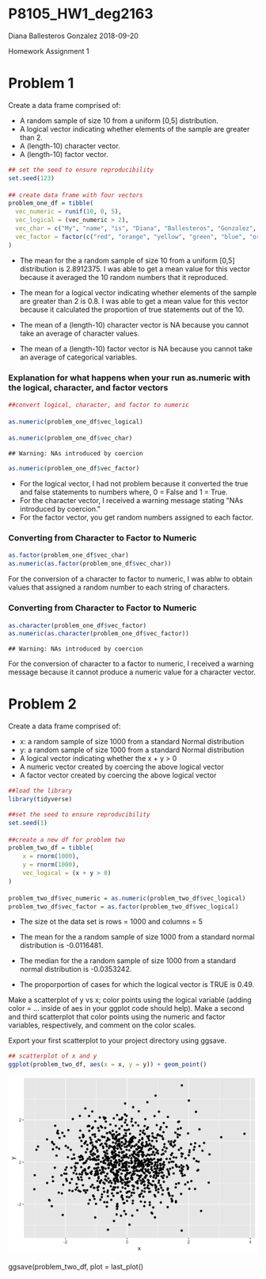 P8105\_HW1\_deg2163
================
Diana Ballesteros Gonzalez
2018-09-20

Homework Assignment 1

**Problem 1**
=============

Create a data frame comprised of:

-   A random sample of size 10 from a uniform \[0,5\] distribution.
-   A logical vector indicating whether elements of the sample are greater than 2.
-   A (length-10) character vector.
-   A (length-10) factor vector.

``` r
## set the seed to ensure reproducibility
set.seed(123)

## create data frame with four vectors 
problem_one_df = tibble(
  vec_numeric = runif(10, 0, 5), 
  vec_logical = (vec_numeric > 2),
  vec_char = c("My", "name", "is", "Diana", "Ballesteros", "Gonzalez", "and", "I", "love", "tacos"),
  vec_factor = factor(c("red", "orange", "yellow", "green", "blue", "orange", "purple", "indigo", "black", "grey"))
) 
```

-   The mean for the a random sample of size 10 from a uniform \[0,5\] distribution is 2.8912375. I was able to get a mean value for this vector because it averaged the 10 random numbers that it reproduced.

-   The mean for a logical vector indicating whether elements of the sample are greater than 2 is 0.8. I was able to get a mean value for this vector because it calculated the proportion of true statements out of the 10.

-   The mean of a (length-10) character vector is NA because you cannot take an average of character values.

-   The mean of a (length-10) factor vector is NA because you cannot take an average of categorical variables.

### Explanation for what happens when your run as.numeric with the logical, character, and factor vectors

``` r
##convert logical, character, and factor to numeric

as.numeric(problem_one_df$vec_logical)

as.numeric(problem_one_df$vec_char)
```

    ## Warning: NAs introduced by coercion

``` r
as.numeric(problem_one_df$vec_factor)
```

-   For the logical vector, I had not problem because it converted the true and false statements to numbers where, 0 = False and 1 = True.
-   For the character vector, I received a warning message stating "NAs introduced by coercion."
-   For the factor vector, you get random numbers assigned to each factor.

### Converting from Character to Factor to Numeric

``` r
as.factor(problem_one_df$vec_char)
as.numeric(as.factor(problem_one_df$vec_char))
```

For the conversion of a character to factor to numeric, I was ablw to obtain values that assigned a random number to each string of characters.

### Converting from Character to Factor to Numeric

``` r
as.character(problem_one_df$vec_factor)
as.numeric(as.character(problem_one_df$vec_factor))
```

    ## Warning: NAs introduced by coercion

For the conversion of character to a factor to numeric, I received a warning message because it cannot produce a numeric value for a character vector.

**Problem 2**
=============

Create a data frame comprised of:

-   x: a random sample of size 1000 from a standard Normal distribution
-   y: a random sample of size 1000 from a standard Normal distribution
-   A logical vector indicating whether the x + y &gt; 0
-   A numeric vector created by coercing the above logical vector
-   A factor vector created by coercing the above logical vector

``` r
##load the library 
library(tidyverse)
```

``` r
##set the seed to ensure reproducibility 
set.seed(1)

##create a new df for problem two
problem_two_df = tibble(
    x = rnorm(1000),
    y = rnorm(1000), 
    vec_logical = (x + y > 0)
)
  
problem_two_df$vec_numeric = as.numeric(problem_two_df$vec_logical)
problem_two_df$vec_factor = as.factor(problem_two_df$vec_logical)
```

-   The size ot the data set is rows = 1000 and columns = 5

-   The mean for the a random sample of size 1000 from a standard normal distribution is -0.0116481.

-   The median for the a random sample of size 1000 from a standard normal distribution is -0.0353242.

-   The proporportion of cases for which the logical vector is TRUE is 0.49.

Make a scatterplot of y vs x; color points using the logical variable (adding color = ... inside of aes in your ggplot code should help). Make a second and third scatterplot that color points using the numeric and factor variables, respectively, and comment on the color scales.

Export your first scatterplot to your project directory using ggsave.

``` r
## scatterplot of x and y
ggplot(problem_two_df, aes(x = x, y = y)) + geom_point()
```

![](p8105_hw1_deg2163_files/figure-markdown_github/unnamed-chunk-1-1.png)

ggsave(problem\_two\_df, plot = last\_plot()
